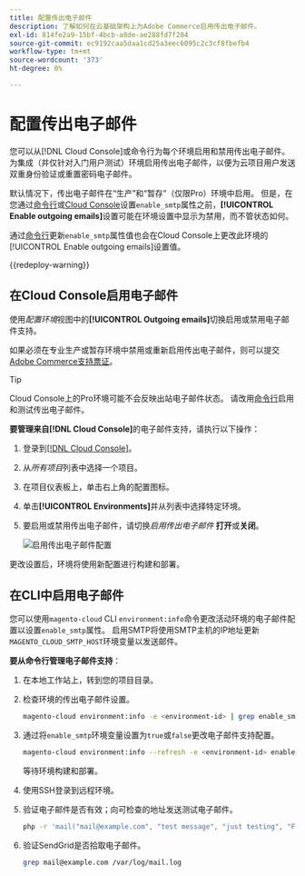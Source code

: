 ```yaml
---
title: 配置传出电子邮件
description: 了解如何在云基础架构上为Adobe Commerce启用传出电子邮件。
exl-id: 814fe2a9-15bf-4bcb-a8de-ae288fd7f284
source-git-commit: ec9192caa5daa1cd25a3eec6095c2c3cf8fbefb4
workflow-type: tm+mt
source-wordcount: '373'
ht-degree: 0%

---
```


# 配置传出电子邮件

您可以从[!DNL Cloud Console]或命令行为每个环境启用和禁用传出电子邮件。 为集成（并仅针对入门用户测试）环境启用传出电子邮件，以便为云项目用户发送双重身份验证或重置密码电子邮件。

默认情况下，传出电子邮件在“生产”和“暂存”（仅限Pro）环境中启用。 但是，在您通过[命令行](#enable-emails-in-the-cli)或[Cloud Console](outgoing-emails.md#enable-emails-in-the-cloud-console)设置`enable_smtp`属性之前，**[!UICONTROL Enable outgoing emails]**&#x200B;设置可能在环境设置中显示为禁用，而不管状态如何。

通过[命令行](#enable-emails-in-the-cli)更新`enable_smtp`属性值也会在Cloud Console上更改此环境的[!UICONTROL Enable outgoing emails]设置值。

{{redeploy-warning}}

## 在Cloud Console启用电子邮件

使用&#x200B;_配置环境_&#x200B;视图中的&#x200B;**[!UICONTROL Outgoing emails]**&#x200B;切换启用或禁用电子邮件支持。

如果必须在专业生产或暂存环境中禁用或重新启用传出电子邮件，则可以提交[Adobe Commerce支持票证](https://experienceleague.adobe.com/en/docs/commerce-knowledge-base/kb/help-center-guide/magento-help-center-user-guide)。

>[!TIP]
>
>Cloud Console上的Pro环境可能不会反映出站电子邮件状态。 请改用[命令行](#enable-emails-in-the-cli)启用和测试传出电子邮件。

**要管理来自[!DNL Cloud Console]**&#x200B;的电子邮件支持，请执行以下操作：

1. 登录到[[!DNL Cloud Console]](https://console.adobecommerce.com)。
1. 从&#x200B;_所有项目_&#x200B;列表中选择一个项目。
1. 在项目仪表板上，单击右上角的配置图标。
1. 单击&#x200B;**[!UICONTROL Environments]**&#x200B;并从列表中选择特定环境。
1. 要启用或禁用传出电子邮件，请切换&#x200B;_启用传出电子邮件_ **打开**&#x200B;或&#x200B;**关闭**。

   ![启用传出电子邮件配置](../../assets/outgoing-emails.png)

更改设置后，环境将使用新配置进行构建和部署。

## 在CLI中启用电子邮件

您可以使用`magento-cloud` CLI `environment:info`命令更改活动环境的电子邮件配置以设置`enable_smtp`属性。 启用SMTP将使用SMTP主机的IP地址更新`MAGENTO_CLOUD_SMTP_HOST`环境变量以发送邮件。

**要从命令行管理电子邮件支持**：

1. 在本地工作站上，转到您的项目目录。

1. 检查环境的传出电子邮件设置。

   ```bash
   magento-cloud environment:info -e <environment-id> | grep enable_smtp
   ```

1. 通过将`enable_smtp`环境变量设置为`true`或`false`更改电子邮件支持配置。

   ```bash
   magento-cloud environment:info --refresh -e <environment-id> enable_smtp true
   ```

   等待环境构建和部署。

1. 使用SSH登录到远程环境。

1. 验证电子邮件是否有效；向可检查的地址发送测试电子邮件。

   ```bash
   php -r 'mail("mail@example.com", "test message", "just testing", "From: tester@example.com");'
   ```

1. 验证SendGrid是否拾取电子邮件。

   ```bash
   grep mail@example.com /var/log/mail.log
   ```
